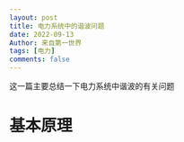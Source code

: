 ```yaml
---
layout: post
title: 电力系统中的谐波问题
date: 2022-09-13
Author: 来自第一世界
tags: [电力]
comments: false
---
```

这一篇主要总结一下电力系统中谐波的有关问题

# 基本原理

